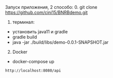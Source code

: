 Запуск приложения, 2 способо:
0. git clone https://github.com/cini15/BNRBdemo.git

1. терминал:
 - установить java11 и gradle
 - gradle build
- java -jar ./build/libs/demo-0.0.1-SNAPSHOT.jar

2. Docker
- docker-compose up
~~~
http://localhost:8080/api
~~~
